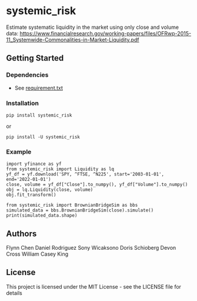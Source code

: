 # systemic_risk

Estimate systematic liquidity in the market using only close and volume data:
https://www.financialresearch.gov/working-papers/files/OFRwp-2015-11_Systemwide-Commonalities-in-Market-Liquidity.pdf


## Getting Started

### Dependencies

* See [requirement.txt](requirement.txt)

### Installation

```
pip install systemic_risk
```
or
```
pip install -U systemic_risk
```

### Example

```
import yfinance as yf
from systemic_risk import Liquidity as lq
yf_df = yf.download('SPY, ^FTSE, ^N225', start='2003-01-01', end='2022-01-01')
close, volume = yf_df["Close"].to_numpy(), yf_df["Volume"].to_numpy()
obj = lq.Liquidity(close, volume)
obj.fit_transform()

from systemic_risk import BrownianBridgeSim as bbs
simulated_data = bbs.BrownianBridgeSim(close).simulate()
print(simulated_data.shape)
```


## Authors

Flynn Chen
Daniel Rodriguez
Sony Wicaksono
Doris Schioberg
Devon Cross
William Casey King

## License

This project is licensed under the MIT License - see the LICENSE file for details
